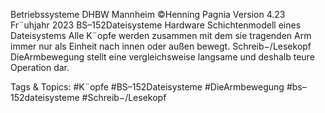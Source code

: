 Betriebssysteme DHBW Mannheim ©Henning Pagnia Version 4.23 Fr¨uhjahr 2023 BS–152Dateisysteme Hardware Schichtenmodell eines Dateisystems
Alle K¨opfe werden zusammen mit dem sie tragenden Arm immer nur als Einheit nach innen oder außen
bewegt.
Schreib−/Lesekopf
DieArmbewegung stellt eine vergleichsweise langsame und deshalb teure Operation dar.

   Tags & Topics:
   #K¨opfe
   #BS–152Dateisysteme
   #DieArmbewegung
   #bs–152dateisysteme
   #Schreib−/Lesekopf